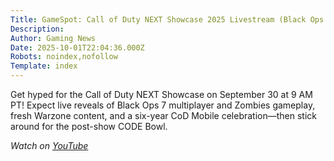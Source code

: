 ```yaml
---
Title: GameSpot: Call of Duty NEXT Showcase 2025 Livestream (Black Ops 7 Multiplayer, Zombies, Warzone & more)
Description: 
Author: Gaming News
Date: 2025-10-01T22:04:36.000Z
Robots: noindex,nofollow
Template: index
---
```

<p>Get hyped for the Call of Duty NEXT Showcase on September 30 at 9 AM PT! Expect live reveals of Black Ops 7 multiplayer and Zombies gameplay, fresh Warzone content, and a six-year CoD Mobile celebration—then stick around for the post-show CODE Bowl.</p>

<p><em>Watch on <a href="https://www.youtube.com/watch?v=ANkjnJD1t5o" rel="noopener noreferrer">YouTube</a></em></p>

